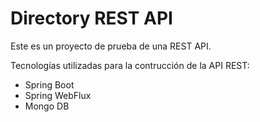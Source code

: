 # Directory REST API
Este es un proyecto de prueba de una REST API.

Tecnologías utilizadas para la contrucción de la API REST:
- Spring Boot
- Spring WebFlux
- Mongo DB
